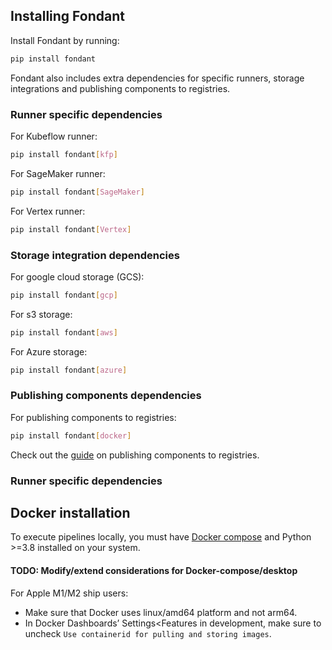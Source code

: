 ## Installing Fondant

Install Fondant by running:

```bash
pip install fondant
```

Fondant also includes extra dependencies for specific runners, storage integrations and publishing components to registries.

### Runner specific dependencies

For Kubeflow runner:
```bash
pip install fondant[kfp]
```

For SageMaker runner:
```bash
pip install fondant[SageMaker]
```

For Vertex runner:
```bash
pip install fondant[Vertex]
```

### Storage integration dependencies

For google cloud storage (GCS):
```bash
pip install fondant[gcp]
```

For s3 storage:
```bash
pip install fondant[aws]
```

For Azure storage:
```bash
pip install fondant[azure]
```

### Publishing components dependencies

For publishing components to registries:
```bash
pip install fondant[docker]
```

Check out the [guide](../components/publishing_components.md) on publishing components to registries.

### Runner specific dependencies


## Docker installation

To execute pipelines locally, you must
have [Docker compose](https://docs.docker.com/compose/install/) and Python >=3.8
installed on your system.

#### TODO: Modify/extend considerations for Docker-compose/desktop

For Apple M1/M2 ship users: <br>

- Make sure that Docker uses linux/amd64 platform and not arm64. <br>
- In Docker Dashboards’ Settings<Features in development, make sure to
  uncheck `Use containerid for pulling and storing images`.
